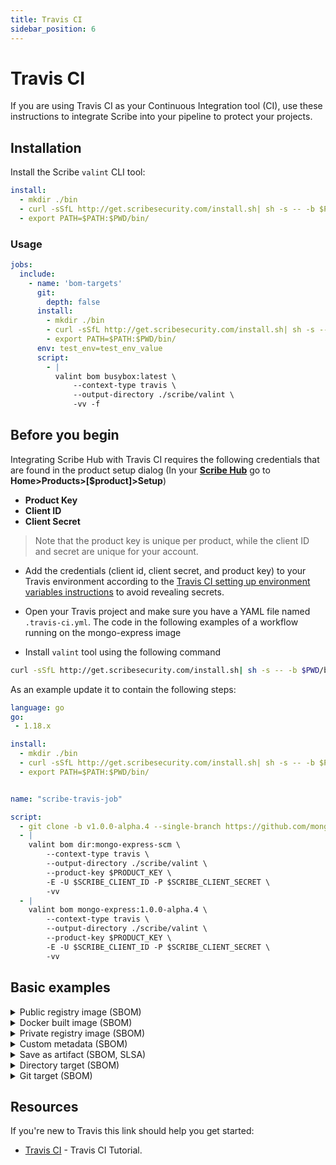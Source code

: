 ```yaml
---
title: Travis CI
sidebar_position: 6
---
```


# Travis CI
If you are using Travis CI as your Continuous Integration tool (CI), use these instructions to integrate Scribe into your pipeline to protect your projects. 

## Installation
Install the Scribe `valint` CLI tool:
```yaml
install:
  - mkdir ./bin
  - curl -sSfL http://get.scribesecurity.com/install.sh| sh -s -- -b $PWD/bin
  - export PATH=$PATH:$PWD/bin/
```

### Usage
```yaml
jobs:
  include:
    - name: 'bom-targets'
      git:
        depth: false
      install:
        - mkdir ./bin
        - curl -sSfL http://get.scribesecurity.com/install.sh| sh -s -- -b $PWD/bin
        - export PATH=$PATH:$PWD/bin/
      env: test_env=test_env_value
      script:
        - |
          valint bom busybox:latest \
              --context-type travis \
              --output-directory ./scribe/valint \
              -vv -f
```

## Before you begin
Integrating Scribe Hub with Travis CI requires the following credentials that are found in the product setup dialog (In your **[Scribe Hub](https://prod.hub.scribesecurity.com/ "Scribe Hub Link")** go to **Home>Products>[$product]>Setup**)

* **Product Key**
* **Client ID**
* **Client Secret**

>Note that the product key is unique per product, while the client ID and secret are unique for your account.

* Add the credentials (client id, client secret, and product key) to your Travis environment according to the [Travis CI setting up environment variables instructions](https://docs.travis-ci.com/user/environment-variables/ "Travis CI - setting up environment variables") to avoid revealing secrets.

* Open your Travis project and make sure you have a YAML file named `.travis-ci.yml`.
The code in the following examples of a workflow running on the mongo-express image 

* Install `valint` tool using the following command
```bash
curl -sSfL http://get.scribesecurity.com/install.sh| sh -s -- -b $PWD/bin
```

As an example update it to contain the following steps:

```yaml
language: go
go:
 - 1.18.x

install:
  - mkdir ./bin
  - curl -sSfL http://get.scribesecurity.com/install.sh| sh -s -- -b $PWD/bin
  - export PATH=$PATH:$PWD/bin/


name: "scribe-travis-job"

script:
  - git clone -b v1.0.0-alpha.4 --single-branch https://github.com/mongo-express/mongo-express.git mongo-express-scm
  - |
    valint bom dir:mongo-express-scm \
        --context-type travis \
        --output-directory ./scribe/valint \
        --product-key $PRODUCT_KEY \
        -E -U $SCRIBE_CLIENT_ID -P $SCRIBE_CLIENT_SECRET \
        -vv
  - |
    valint bom mongo-express:1.0.0-alpha.4 \
        --context-type travis \
        --output-directory ./scribe/valint \
        --product-key $PRODUCT_KEY \
        -E -U $SCRIBE_CLIENT_ID -P $SCRIBE_CLIENT_SECRET \
        -vv
```


## Basic examples
<details>
  <summary>  Public registry image (SBOM) </summary>

Create SBOM for remote `busybox:latest` image.

```YAML
- |
  valint bom busybox:latest \
      --context-type travis \
      --output-directory ./scribe/valint \
      -vv -f
``` 

</details>

<details>
  <summary>  Docker built image (SBOM) </summary>

Create SBOM for image built by local docker `image_name:latest` image.

```YAML
- |
  valint bom image_name:latest \
      --context-type travis \
      --output-directory ./scribe/valint \
      -vv -f
``` 
</details>

<details>
  <summary>  Private registry image (SBOM) </summary>

Create SBOM for image hosted on private registry.

> Use `docker login` to add access.

```YAML
- |
  valint bom scribesecuriy.jfrog.io/scribe-docker-local/stub_remote:latest \
      --context-type travis \
      --output-directory ./scribe/valint \
      -vv -f
```
</details>

<details>
  <summary>  Custom metadata (SBOM) </summary>

Custom metadata added to SBOM.
```YAML
- name: 'bom-targets'
  env: test_env=test_env_value
  script:
    - |
      valint bom busybox:latest \
          --context-type travis \
          --output-directory ./scribe/valint \
          --env test_env --label test_label \
          -vv -f
```
</details>


<details>
  <summary> Save as artifact (SBOM, SLSA) </summary>

Using command `output-directory` or `output-file` to export evidence as an artifact.

> Use `--format`, `-o` to select between the format.

> and add the following environment variables in the repository settings:
```
ARTIFACTS_KEY=(AWS access key id)
ARTIFACTS_SECRET=(AWS secret access key)
ARTIFACTS_BUCKET=(S3 bucket name)
```
For more details see [Artifact documentation](https://docs.travis-ci.com/user/uploading-artifacts/)

```YAML
- name: 'save-artifact'
      git:
        depth: false

      install:
        - mkdir ./bin
        - curl -sSfL http://get.scribesecurity.com/install.sh| sh -s -- -b $PWD/bin
        - export PATH=$PATH:$PWD/bin/
      
      script:

      - |
        valint bom busybox:latest \
            --context-type travis \
            --output-directory ./scribe/valint \
            --output-file ./my_sbom.json \
            -vv -f
      
      addons:
      
        artifacts:
          paths:
          - ./scribe/valint
          - ./my_sbom.json
```

</details>

<details>
  <summary> Directory target (SBOM) </summary>

Create SBOM for a local directory.

```YAML
- |
  mkdir testdir
  echo "test" > testdir/test.txt

- |
  valint bom dir:testdir \
      --context-type travis \
      --output-directory ./scribe/valint \
      -vv -f
``` 
</details>


<details>
  <summary> Git target (SBOM) </summary>

Create SBOM for `mongo-express` remote git repository.

```YAML
- |
  valint bom git:https://github.com/mongo-express/mongo-express.git \
      --context-type travis \
      --output-directory ./scribe/valint \
      -vv -f
``` 

Create SBOM for local git repository. <br />

> When using implicit checkout note the travis-CI [git-strategy](https://docs.travis.com/ee/ci/runners/configure_runners.html#git-strategy) will effect the commits collected by the SBOM.

```YAML
- |
  valint bom git:. \
      --context-type travis \
      --output-directory ./scribe/valint \
      -vv -f
``` 
</details>

## Resources
If you're new to Travis this link should help you get started:
* [Travis CI](https://docs.travis-ci.com/user/tutorial/ "Travis tutorial") - Travis CI Tutorial.